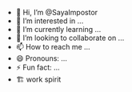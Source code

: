 - 👋 Hi, I’m @SayaImpostor
- 👀 I’m interested in ...
- 🌱 I’m currently learning ...
- 💞️ I’m looking to collaborate on ...
- 📫 How to reach me ...
- 😄 Pronouns: ...
- ⚡ Fun fact: ...
- 🏗 work spirit
<!---
SayaImpostor/SayaImpostor is a ✨ special ✨ repository because its `IMPOSTOR.md` (this file) appears on your GitHub profile.
You can click the Preview link to take a look at your changes.
--->
